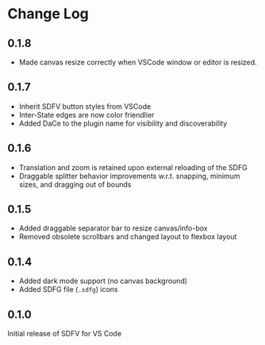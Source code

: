 # Change Log

## 0.1.8

- Made canvas resize correctly when VSCode window or editor is resized.

## 0.1.7

- Inherit SDFV button styles from VSCode
- Inter-State edges are now color friendlier
- Added DaCe to the plugin name for visibility and discoverability

## 0.1.6

- Translation and zoom is retained upon external reloading of the SDFG
- Draggable splitter behavior improvements w.r.t. snapping, minimum
  sizes, and dragging out of bounds

## 0.1.5

- Added draggable separator bar to resize canvas/info-box
- Removed obsolete scrollbars and changed layout to flexbox layout

## 0.1.4

- Added dark mode support (no canvas background)
- Added SDFG file (`.sdfg`) icons

## 0.1.0

Initial release of SDFV for VS Code
